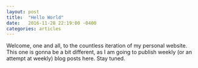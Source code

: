 ```yaml
---
layout: post
title:  "Hello World"
date:   2016-11-28 22:19:00 -0400
categories: articles
---
```

Welcome, one and all, to the countless iteration of my personal website. This one is gonna be a bit different, as I am going to publish weekly (or an attempt at weekly) blog posts here. Stay tuned.
